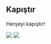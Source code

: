 ## Kapıştır

Herşeyi kapıştır!

![](http://img.shields.io/badge/iOS-8.0%2B-blue.svg)
![](http://img.shields.io/badge/Swift-2.3-blue.svg)